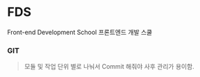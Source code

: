 # FDS
Front-end Development School
프론트엔드 개발 스쿨

### GIT
> 모듈 및 작업 단위 별로 나눠서 Commit 해줘야 사후 관리가 용이함.

